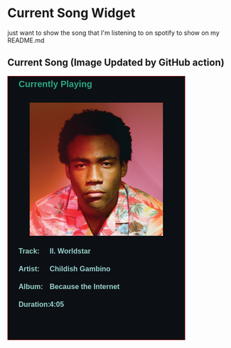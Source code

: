 # Current Song Widget
just want to show the song that I'm listening to on spotify to show on my README.md

## Current Song (Image Updated by GitHub action)
![](songs-pictures/image72.png)

